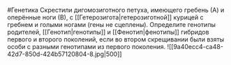 #Генетика 
Скрестили дигомозиготного петуха, имеющего гребень (А) и оперённые ноги (В), с [[Гетерозигота|гетерозиготной]] курицей с гребнем и голыми ногами (гены не сцеплены). Определите генотипы родителей, [[Генотип|генотипы]] и [[Фенотип|фенотипы]] гибридов первого и второго поколений, если во втором скрещивании были взяты особи с разными генотипами из первого поколения.
![[9a40ecc4-ca48-42d7-850d-424b57120804-8.jpg|500]]